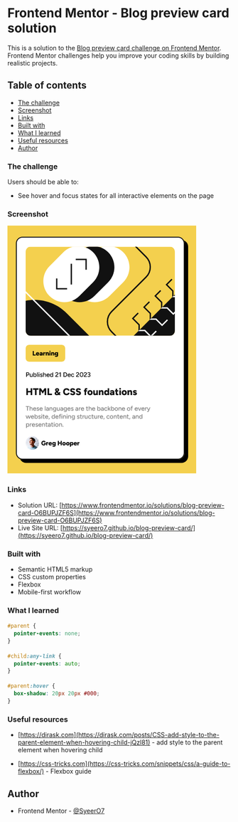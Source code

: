 # Frontend Mentor - Blog preview card solution

This is a solution to the [Blog preview card challenge on Frontend Mentor](https://www.frontendmentor.io/challenges/blog-preview-card-ckPaj01IcS). Frontend Mentor challenges help you improve your coding skills by building realistic projects.

## Table of contents

- [The challenge](#the-challenge)
- [Screenshot](#screenshot)
- [Links](#links)
- [Built with](#built-with)
- [What I learned](#what-i-learned)
- [Useful resources](#useful-resources)
- [Author](#author)

### The challenge

Users should be able to:

- See hover and focus states for all interactive elements on the page

### Screenshot

![](/Screenshot-Blog_preview_card.png)

### Links

- Solution URL: [https://www.frontendmentor.io/solutions/blog-preview-card-O6BUPJZF6S](https://www.frontendmentor.io/solutions/blog-preview-card-O6BUPJZF6S)
- Live Site URL: [https://syeero7.github.io/blog-preview-card/](https://syeero7.github.io/blog-preview-card/)

### Built with

- Semantic HTML5 markup
- CSS custom properties
- Flexbox
- Mobile-first workflow

### What I learned

```css
#parent {
  pointer-events: none;
}

#child:any-link {
  pointer-events: auto;
}

#parent:hover {
  box-shadow: 20px 20px #000;
}
```

### Useful resources

- [https://dirask.com](https://dirask.com/posts/CSS-add-style-to-the-parent-element-when-hovering-child-jQzl81) - add style to the parent element when hovering child

- [https://css-tricks.com](https://css-tricks.com/snippets/css/a-guide-to-flexbox/) - Flexbox guide

## Author

- Frontend Mentor - [@SyeerO7](https://www.frontendmentor.io/profile/SyeerO7)
